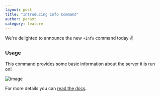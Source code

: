 ```yaml
---
layout: post
title: "Introducing Info Command"
author: paramt
category: feature
---
```


We're delighted to announce the new `+info` command today :v:

### Usage

This command provides some basic information about the server it is run on!

![image](https://user-images.githubusercontent.com/23563074/58526619-82740180-819d-11e9-9f82-d5d46a72e3ff.png)

For more details you can [read the docs](../commands.md#basic).
